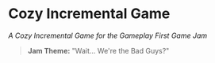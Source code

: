 # Cozy Incremental Game

_A Cozy Incremental Game for the Gameplay First Game Jam_

> **Jam Theme:** "Wait... We're the Bad Guys?"

